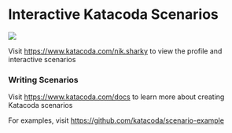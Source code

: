 # Interactive Katacoda Scenarios

[![](http://shields.katacoda.com/katacoda/nik.sharky/count.svg)](https://www.katacoda.com/nik.sharky "Get your profile on Katacoda.com")

Visit https://www.katacoda.com/nik.sharky to view the profile and interactive scenarios

### Writing Scenarios
Visit https://www.katacoda.com/docs to learn more about creating Katacoda scenarios

For examples, visit https://github.com/katacoda/scenario-example
